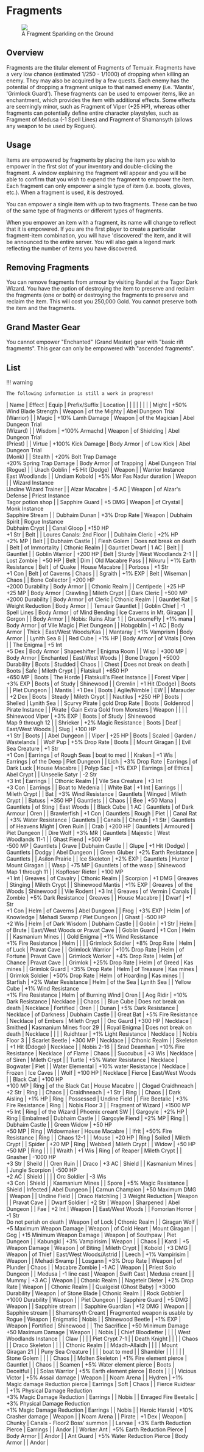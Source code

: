 # Fragments

<figure>
  <img src="../../images/fragment.jpg"/>
  <figcaption>A Fragment Sparkling on the Ground</figcaption>
</figure>

## Overview

Fragments are the titular element of Fragments of Temuair. Fragments have a very low chance (estimated 1/250 - 1/1000) of dropping when killing an enemy. They may also be acquired by a few quests. Each enemy has the potential of dropping a fragment unique to that named enemy (i.e. 'Mantis', 'Grimlock Guard'). These fragments can be used to empower items, like an enchantment, which provides the item with additional effects. Some effects are seemingly minor, such as Fragment of Viper (+25 HP), whereas other fragments can potentially define entire character playstyles, such as Fragment of Medusa (-1 Spell Lines) and Fragment of Shamansyth (allows any weapon to be used by Rogues).

## Usage

Items are empowered by fragments by placing the item you wish to empower in the first slot of your inventory and double-clicking the fragment. A window explaining the fragment will appear and you will be able to confirm that you wish to expend the fragment to empower the item. Each fragment can only empower a single type of item (i.e. boots, gloves, etc.). When a fragment is used, it is destroyed.

You can empower a single item with up to two fragments. These can be two of the same type of fragments or different types of fragments.

When you empower an item with a fragment, its name will change to reflect that it is empowered. If you are the first player to create a particular fragment-item combination, you will have 'discovered' the item, and it will be announced to the entire server. You will also gain a legend mark reflecting the number of items you have discovered.

## Removing Fragments

You can remove fragments from armour by visiting Randel at the Tagor Dark Wizard. You have the option of destroying the item to preserve and reclaim the fragments (one or both) or destroying the fragments to preserve and reclaim the item. This will cost you 250,000 Gold. You cannot preserve both the item and the fragments.

## Grand Master Gear

You cannot empower "Enchanted" (Grand Master) gear with "basic rift fragments". This gear can only be empowered with "ascended fragments".

## List

!!! warning

    The following information is still a work in progress!

| Name | Effect | Equip | Prefix/Suffix | Location |
|  |  |  |  |  |
| Might | +50% Wind Blade Strength | Weapon | of the Mighty | Abel Dungeon Trial <br> (Warrior) |
| Magic | +10% Lamh Damage | Weapon | of the Magician | Abel Dungeon Trial <br> (Wizard) |
| Wisdom | +100% Armachd | Weapon | of Shielding | Abel Dungeon Trial <br> (Priest) |
| Virtue | +100% Kick Damage | Body Armor | of Low Kick | Abel Dungeon Trial <br> (Monk) |
| Stealth | +20% Bolt Trap Damage <br> +20% Spring Trap Damage | Body Armor | of Trapping | Abel Dungeon Trial <br> (Rogue) |
| Urach Goblin | +5 Hit (Dodge) | Weapon |  | Warrior Instance <br> East Woodlands |
| Undiam Kobold | +5% Mor Fas Nadur duration | Weapon |  | Wizard Instance <br> Undine Wizard Trainer |
| Alzar Macabre | -5 AC | Weapon | of Alzar's Defense | Priest Instance <br> Tagor potion shop |
| Sapphire Guard | +5 DMG | Weapon | of Crystal |  Monk Instance <br> Sapphire Stream |
| Dubhaim Dunan | +3% Drop Rate | Weapon | Dubhaim Spirit | Rogue Instance <br> Dubhaim Crypt |
| Canal Gloop | +150 HP <br> +1 Str | Belt |  | Loures Canals: 2nd Floor |
| Dubhaim Cleric | +2% HP <br> +2% MP | Belt |  | Dubhaim Castle |
| Flesh Golem | Does not break on death | Belt | of Immortality | Cthonic Realm |
| Gauntlet Dwarf | 1 AC | Belt |  | Gauntlet |
| Goblin Warrior | +200 HP | Belt | Sturdy | West Woodlands 2-1 |
| Lost Zombie | +50 HP | Belt | Dim | Old Macabre Pass |
| Nikuru | +1% Earth Resistance | Belt | of Quake | House Macabre |
| Porboss | +1 Str <br> +1 Con | Belt | of Caverns | Chaos |
| Sgraith | +1% EXP | Belt | Wiseman | Chaos |
| Bone Collector | +200 HP <br> +2000 Durability | Body Armor |  | Cthonic Realm |
| Centipede | +25 HP <br> +25 MP | Body Armor | Crawling | Mileth Crypt |
| Dark Cleric | +500 MP <br> +2000 Durability | Body Armor | of Cleric | Cthonic Realm |
| Gauntlet Rat | 5 Weight Reduction | Body Armor |   | Temauir Gauntlet |
| Goblin Chief | -1 Spell Lines | Body Armor | of Mind Bending | Ice Caverns in Mt. Giragan |
| Gorgon |  | Body Armor |  | Nobis: Ruins Altar 1 |
| GruesomeFly | +1% mana | Body Armor | of Vile Magic | Piet Dungeon |
| Hobgoblin | +1 AC | Body Armor | Thick | East/West Woods/Kas |
| Mantaray | +1% Vamprism | Body Armor |  | Lynith Sea 8 |
| Red Cube | +1% HP | Body Armor | of Vitals | Oren |
| The Enigma | +5 Int <br> +5 Dex | Body Armor | Shapeshifter | Enigma Room |
| Wisp | +300 MP | Body Armor | Enchanted | East/West Woods |
| Bone Dragon | +5000 Durability | Boots | Studded | Chaos |
| Chest | Does not break on death | Boots | Safe | Mileth Crypt |
| Flatskull | +650 HP <br> +650 MP | Boots | The Horde | Flatskull's Fleet Instance |
| Forest Viper | +3% EXP | Boots | of Study | Shinewood |
| Gremlin | +1 Hit (Dodge) | Boots |  | Piet Dungeon |
| Mantis | +1 Dex | Boots | Agile/Nimble | EW |
| Marauder | +2 Dex | Boots | Steady | Mileth Crypt |
| Nautilus | +250 HP | Boots | Shelled | Lynith Sea |
| Scurvy Pirate | gold Drop Rate | Boots | Goldenrod | Pirate Instance |
| Pirate | Gain Extra Gold from Monsters | Weapon |  |  |
| Shinewood Viper | +3% EXP | Boots | of Study | Shinewood <br> Map 9 through 12 |
| Shrieker | +2% Magic Resistance | Boots | Deaf | East/West Woods |
| Slug | +100 HP <br> +1 Str | Boots |  | Abel Dungeon |
| Viper | +25 HP | Boots | Scaled | Garden / Wastelands |
| Wolf Pup | +5% Drop Rate | Boots |  | Mount Giragan |
| Evil Sea Creature | +1 Str <br> +1 Con | Earrings | of Rough Seas | boat to med |
| Kraken | +1 Wis | Earrings | of the Deep | Piet Dungeon |
| Lich | +3% Drop Rate | Earrings | of Dark Luck | House Macabre |
| Polyp Sac | +1% EXP | Earrings | of Ethics | Abel Crypt |
| Unseelie Satyr | -2 Str <br> +3 Int | Earrings |  | Cthonic Realm |
| Vile Sea Creature | +3 Int <br> +3 Con | Earrings |  | Boat to Medenia |
| White Bat | +1 Int | Earrings |  | Mileth Crypt |
| Bat | +3% Wind Resistance | Gauntlets | Winged | Mileth Crypt |
| Batuss | +350 HP | Gauntlets |  | Chaos |
| Bee | +50 Mana | Gauntlets | of Sting | East Woods |
| Black Cube | 1 AC | Gauntlets | of Dark Armour | Oren |
| Brawlerfish | +1 Con | Gauntlets | Rough | Piet |
| Canal Rat | +3% Water Resistance | Gauntlets |  | Canals |
| Cherub | +1 Str | Gauntlets | of Heavens Might | Oren Ruin |
| Crab | +200 HP | Gauntlets | Armoured | Piet Dungeon |
| Dire Wolf | +3% MR | Gauntlets | Majestic | West Woodlands 11-1 |
| Ghast Fiend | +500 HP <br> -500 MP | Gauntlets | Grave | Dubhaim Castle |
| Glupe | +1 Hit (Dodge) | Gauntlets | Dodgy | Abel Dungeon |
| Green Gluber | +2% Earth Resistance | Gauntlets |  | Asilon Prairie |
| Ice Skeleton | +2% EXP | Gauntlets | Hunter | Mount Giragan |
| Wasp | +75 MP | Gauntlets | of the wasp | Shinewood <br> Map 1 through 11 |
| Kopfloser Rieter | +100 MP <br> +1 Int | Greaves | of Cavalry | Cthonic Realm |
| Scorpion | +1 DMG | Greaves | Stinging | Mileth Crypt |
| Shinewood Mantis | +1% EXP | Greaves | of the Woods | Shinewood |
| Vile Rodent | +3 Int | Greaves | of Vermin | Canals |
| Zombie | +5% Dark Resistance | Greaves |  | House Macabre |
| Dwarf | +1 Str <br> +1 Con | Helm | of Caverns | Abel Dungeon |
| Frog | +3% EXP | Helm | of Knowledge | Mehadi Swamp / Piet Dungeon |
| Ghast | -500 HP <br> +2 Wis  | Helm | of Dark Wisdom | Dubhaim Castle |
| Goblin | +1 Str | Helm | of Brute | East/West Woods or Pravat Cave |
| Goblin Guard | +1 Con | Helm |  | Kasmanium Mines |
| Gold Enigma | +1% Wind Resistance <br> +1% Fire Resistance | Helm |  |  |
| Grimlock Soldier | +8% Drop Rate | Helm | of Luck | Pravat Cave |
| Grimlock Warrior | +10% Drop Rate | Helm | of Fortune | Pravat Cave |
| Grimlock Worker | +4% Drop Rate | Helm | of Chance | Pravat Cave |
| Grimlok | +25% Drop Rate | Helm | of Greed | Kas mines |
| Grimlok Guard | +35% Drop Rate | Helm | of Treasure | Kas mines |
| Grimlok Soldier | +50% Drop Rate | Helm | of Hoarding | Kas mines |
| Starfish | +2% Water Resistance | Helm | of the Sea | Lynith Sea |
| Yellow Cube | +1% Wind Resistance <br> +1% Fire Resistance | Helm | of Burning Wind | Oren |
| Aog Ridir | +10% Dark Resistance | Necklace |  | Chaos |
| Blue Cube | Does not break on death | Necklace | Fortified | Oren |
| Dunan | +5% Dark Resistance | Necklace | of Darkness | Dubhaim Castle |
| Great Bat | +5% Fire Resistance | Necklace | of Embers | Mileth Crypt |
| Orc Gaurd | +300 HP | Necklace | Smithed | Kasmanium Mines floor 29 |
| Royal Enigma | Does not break on death | Necklace |  |  |
| Ruidhtear | +1% Light Resistance | Necklace |  | Nobis Floor 3 |
| Scarlet Beetle | +300 MP | Necklace |  | Cthonic Realm |
| Skeleton | +1 Hit (Ddoge) | Necklace |  | Nobis 2-16 |
| Srad Deamhan | +10% Fire Resistance | Necklace | of Flame | Chaos |
| Succubus | +3 Wis | Necklace | of Siren | Mileth Crypt |
| Turtle | +5% Water Resistance | Necklace | Bogwater | Piet |
| Water Elemental | +10% water Resistance | Necklace | Frozen | Ice Caves |
| Wolf | +100 HP | Necklace | Fierce | East/West Woods |
| Black Cat | +100 HP <br> +100 MP | Ring | of the Black Cat | House Macabre |
| Clogad Craidhneach | +2 Str | Ring |  | Chaos |
| Craidhneach | +1 Str | Ring |  | Chaos |
| Dark Aisling | +1% HP | Ring | Possessed | Undine Field |
| Fire Beetalic | +3% Fire Resistance | Ring |  | Nobis Floor 3 |
| Fragment of Wizard | +1500 MP <br> +5 Int  | Ring | of the Wizard | Phoenix creant SW |
| Gargoyle | +2% HP | Ring | Embalmed | Dubhaim Castle |
| Gargoyle Fiend | +2% MP | Ring |  | Dubhaim Castle |
| Green Widow | +50 HP <br> +50 MP | Ring | Widowmaker | House Macabre |
| Ifrit | +50% Fire Resistance | Ring |  | Chaos 12-1 |
| Mouse | +20 HP | Ring | Soiled | Mileth Crypt |
| Spider | +20 MP | Ring | Webbed | Mileth Crypt |
| Widow | +50 HP <br> +50 MP | Ring |  |  |
| Wraith | +1 Wis | Ring | of Reaper | Mileth Crypt |
| Gnasher | -1000 HP <br> +3 Str | Sheild |  | Oren Ruin |
| Draco | +3 AC | Shield |  | Kasmanium Mines |
| Jungle Scorpion | -500 HP <br> +2 AC | Shield |  |  |
| Orc Soldier | -3 Wis <br> +3 Con | Shield |  | Kasmanium Mines |
| Spore | +5% Magic Resistance | Shield | Infected | Abel Dungeon |
| Carnun Champion | +50 Maximum DMG | Weapon |  | Undine Field |
| Draco Hatchling | 3 Weight Reduction | Weapon |  | Pravat Cave |
| Dwarf Soldier | +2 Str | Weapon | Sharpened | Abel Dungeon |
| Fae | +2 Int | Weapon |  | East/West Woods |
| Fomorian Horror | -1 Str <br> Do not perish on death | Weapon | of Lock | Cthonic Realm |
| Giragan Wolf | +5 Maximum Weapon Damage | Weapon | of Cold Heart | Mount Giragan |
| Gog | +15 Minimum Weapon Damage | Weapon | of Southpaw | Piet Dungeon |
| Kabungkl | +3% Vampirisim | Weapon |  | Chaos |
| Kardi | +5 Weapon Damage | Weapon | of Biting | Mileth Crypt |
| Kobold | +3 DMG | Weapon | of Thief | East/West Woods/Astrid |
| Leech | +1% Vampirisim | Weapon |  | Mehadi Swamp |
| Losgann | +3% Drop Rate | Weapon | of Plunder | Chaos |
| Macabre Zombie | -1 AC | Weapon |  | Priest Solo Dungeon |
| Medusa | -1 line cast | Weapon | Swift Cast | Medusa creant |
| Mummy | +3 AC | Weapon |  | Cthonic Realm |
| Nageteir Dieter | +2% Drop Rate | Weapon |  | Cthonic Realm |
| Qualgeist (Ghost Baby) | +3000 Durability | Weapon | of Stone Blade | Cthonic Realm |
| Rock Gobbler | +1000 Durability | Weapon |  | Piet Dungeon |
| Sapphire Guard | +5 DMG | Weapon |  | Sapphire stream |
| Sapphire Guardian | +12 DMG | Weapon |  | Sapphire stream |
| Shamansyth Creant | Fragmented weapon is usable by Rogue | Weapon | Enigmatic | Nobis |
| Shinewood Beetle | +1% EXP | Weapon | Fortified | Shinewood |
| The Sacrifice | +50 Minimum Damage <br> +50 Maximum Damage | Weapon |  | Nobis |
| Chief Bloodletter |  |  |  | West Woodlands Instance |
| Claw |  |  |  | Piet Crypt 7-1 |
| Death Knight |  |  |  | Chaos |
| Draco Skeleton |  |  |  | Cthonic Realm |
| Mdadh-Allaidh |  |  |  | Mount Giragan 21 |
| Puny Sea Creature |  |  |  | boat to med |
| Shambler |  |  |  |  |
| Stone Golem |  |  |  | Chaos |
| Molten Skeleton | +1% Fire element pierce | Gauntlet |  | Chaos |
| Scamen | +5% Water element pierce | Boots | Deceitful |  |
| Solas Warrior | +5% Earth element pierce | Boots |  |  |
| Vicious Victor | +5% Assail damage | Weapon |  | Noam Arena |
| Hydren | +1% Magic damage Reduction pierce | Earrings | Soft | Chaos |
| Fierce Ruidtear | +1% Physical Damage Reduction <br> +3% Magic Damage Reduction | Earrings |  | Nobis |
| Enraged Fire Beetalic | +3% Physical Damage Reduction <br> +1% Magic Damage Reduction | Earrings |  | Nobis |
| Heroic Harald | +10% Crasher damage | Weapon |  | Noam Arena |
| Pirate | +1 Dex | Weapon | Chunky | Canals - Floor2 Boss' summon |
| Larvae | +3% Earth Reduction Pierce | Earrings |  | Andor |
| Worker Ant | +5% Earth Reduction Pierce | Body Armor |  | Andor |
| Ant Guard | +5% Water Reduction Pierce | Body Armor |  | Andor |


<!-- Include sort types you need -->
<script src="../javascripts/tablesort.min.js"></script>

<script>
  document.querySelectorAll('table').forEach(element => new Tablesort(element));
</script>

